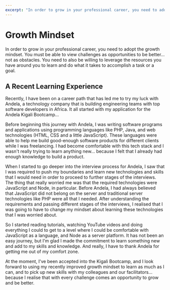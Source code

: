 ```yaml
---
excerpt: "In order to grow in your professional career, you need to adopt the growth mindset..."
---
```


# Growth Mindset

In order to grow in your professional career, you need to adopt the growth mindset. You must be able to view challenges as opportunities to be better... not as obstacles. You need to also be willing to leverage the resources you have around you to learn and do what it takes to accomplish a task or a goal. 

## A Recent Learning Experience

Recently, I have been on a career path that has led me to try my luck with Andela, a technology company that is building engineering teams with top software developers in Africa. It all started with my application for the Andela Kigali Bootcamp...

Before beginning this journey with Andela, I was writing software programs and applications using programming languages like PHP, Java, and web technologies (HTML, CSS and a little JavaScript). These languages were able to help me build good-enough software products for different clients while I was freelancing. I had become comfortable with this tech stack and I wasn't really trying to learn anything new... because I felt that I already had enough knowledge to build a product.

When I started to go deeper into the interview process for Andela, I saw that I was required to push my boundaries and learn new technologies and skills that I would need in order to proceed to further stages of the interviews. The thing that really worried me was that the required technologies were JavaScript and Node, in particular. Before Andela, I had always believed that JavaScript did not belong on the server and traditional server technologies like PHP were all that I needed. After understanding the requirements and passing different stages of the interviews, I realised that I was going to have to change my mindset about learning these technologies that I was worried about.

So I started reading tutorials, watching YouTube videos and doing everything I could to get to a level where I could be comfortable with JavaScript as a language, and Node as a server platform. It has not been an easy journey, but I'm glad I made the commitment to learn something new and add to my skills and knowledge. And really, I have to thank Andela for getting me out of my comfort zone.

At the moment, I've been accepted into the Kigali Bootcamp, and I look forward to using my recently improved growth mindset to learn as much as I can, and to pick up new skills with my colleagues and our facilitators... because I realise that with every challenge comes an opportunity to grow and be better.

